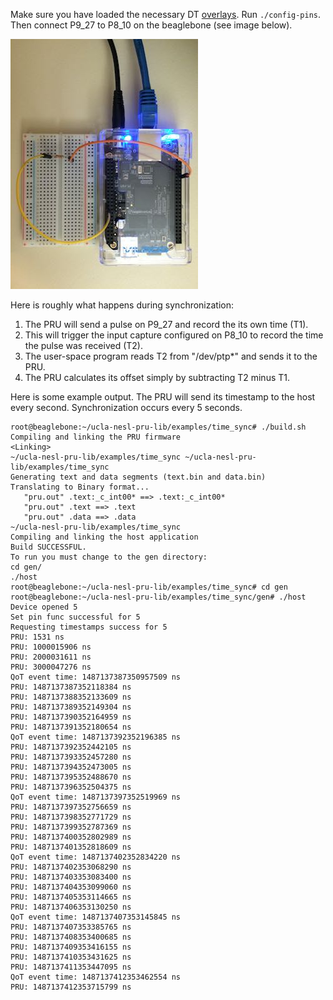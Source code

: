 Make sure you have loaded the necessary DT [overlays](https://github.com/yifanz/ucla-nesl-pru-lib/tree/master/overlay).
Run `./config-pins`.
Then connect P9\_27 to P8\_10 on the beaglebone (see image below).

![alt text](https://github.com/yifanz/ucla-nesl-pru-lib/blob/master/examples/time_sync/time_sync_setup.jpg)

Here is roughly what happens during synchronization:

1. The PRU will send a pulse on P9\_27 and record the its own time (T1).
2. This will trigger the input capture configured on P8\_10 to record the time the pulse was received (T2).
3. The user-space program reads T2 from "/dev/ptp\*" and sends it to the PRU.
4. The PRU calculates its offset simply by subtracting T2 minus T1.

Here is some example output. The PRU will send its timestamp to the host every second. Synchronization occurs every 5 seconds.

```
root@beaglebone:~/ucla-nesl-pru-lib/examples/time_sync# ./build.sh
Compiling and linking the PRU firmware
<Linking>
~/ucla-nesl-pru-lib/examples/time_sync ~/ucla-nesl-pru-lib/examples/time_sync
Generating text and data segments (text.bin and data.bin)
Translating to Binary format...
   "pru.out" .text:_c_int00* ==> .text:_c_int00*
   "pru.out" .text ==> .text
   "pru.out" .data ==> .data
~/ucla-nesl-pru-lib/examples/time_sync
Compiling and linking the host application
Build SUCCESSFUL.
To run you must change to the gen directory:
cd gen/
./host
root@beaglebone:~/ucla-nesl-pru-lib/examples/time_sync# cd gen
root@beaglebone:~/ucla-nesl-pru-lib/examples/time_sync/gen# ./host
Device opened 5
Set pin func successful for 5
Requesting timestamps success for 5
PRU: 1531 ns
PRU: 1000015906 ns
PRU: 2000031611 ns
PRU: 3000047276 ns
QoT event time: 1487137387350957509 ns
PRU: 1487137387352118384 ns
PRU: 1487137388352133609 ns
PRU: 1487137389352149304 ns
PRU: 1487137390352164959 ns
PRU: 1487137391352180654 ns
QoT event time: 1487137392352196385 ns
PRU: 1487137392352442105 ns
PRU: 1487137393352457280 ns
PRU: 1487137394352473005 ns
PRU: 1487137395352488670 ns
PRU: 1487137396352504375 ns
QoT event time: 1487137397352519969 ns
PRU: 1487137397352756659 ns
PRU: 1487137398352771729 ns
PRU: 1487137399352787369 ns
PRU: 1487137400352802989 ns
PRU: 1487137401352818609 ns
QoT event time: 1487137402352834220 ns
PRU: 1487137402353068290 ns
PRU: 1487137403353083400 ns
PRU: 1487137404353099060 ns
PRU: 1487137405353114665 ns
PRU: 1487137406353130250 ns
QoT event time: 1487137407353145845 ns
PRU: 1487137407353385765 ns
PRU: 1487137408353400685 ns
PRU: 1487137409353416155 ns
PRU: 1487137410353431625 ns
PRU: 1487137411353447095 ns
QoT event time: 1487137412353462554 ns
PRU: 1487137412353715799 ns
```
